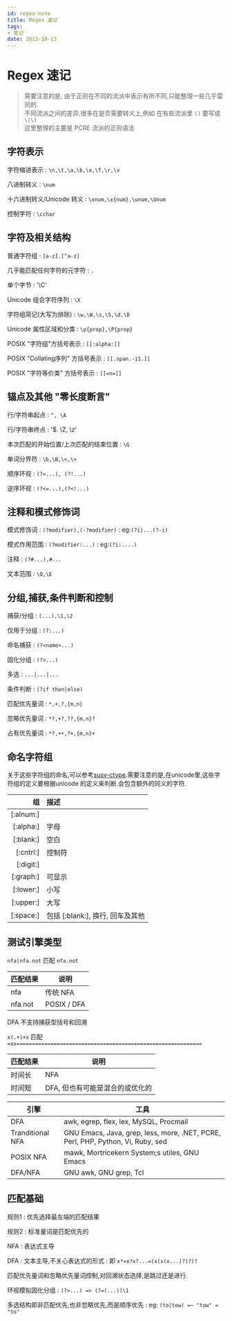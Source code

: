 ```yaml
---
id: regex-note
title: Regex 速记
tags:
- 笔记
date: 2013-10-13
---
```


Regex 速记
==========

> 需要注意的是, 由于正则在不同的流派中表示有所不同,只能整理一些几乎雷同的.  
> 不同流派之间的差异,很多在是否需要转义上,例如 在有些流派里 `()` 要写成 `\(\)`  
> 这里整理的主要是 PCRE 流派的正则语法

<!-- more -->

字符表示
--------

字符缩进表示
: `\n,\t,\a,\b,\e,\f,\r,\v`

八进制转义
: `\num`

十六进制转义/Unicode 转义
: `\xnum,\x{num},\unum,\Unum`

控制字符
: `\cchar`

字符及相关结构
---------------

普通字符组
: `[a-z].[^a-z]`

几乎能匹配任何字符的元字符
: `.`

单个字节
: '\C'

Unicode 组合字符序列
: `\X`

字符组简记(大写为排除)
: `\w,\W,\s,\S,\d,\D`

Unicode 属性区域和分类
: `\p{prop},\P{prop}`

POSIX "字符组"方括号表示
: `[[:alpha:]]`

POSIX "Collating序列" 方括号表示
: `[[.span.-11.]]`

POSIX "字符等价类" 方括号表示
: `[[=n=]]`

锚点及其他 "零长度断言"
-----------------------

行/字符串起点
: `^, \A`

行/字符串终点
: '$. \Z, \z'

本次匹配的开始位置/上次匹配的结束位置
: `\G`

单词分界符
: `\b,\B,\<,\>`

顺序环视
: `(?=...), (?!...)`

逆序环视
: `(?<=...),(?<!...)`

注释和模式修饰词
----------------

模式修饰词
: `(?modifier),(-?modifier)`
: eg:`(?i)...(?-i)`

模式作用范围
: `(?modifier:...)`
: eg:`(?i:....)`

注释
: `(?#...),#...`

文本范围
: `\Q,\E`

分组,捕获,条件判断和控制
------------------------

捕获/分组
: `(...),\1,\2`

仅用于分组
: `(?:...)`

命名捕获
: `(?<name>...)`

固化分组
: `(?>...)`

多选
: `...|...|...`

条件判断
: `(?if then|else)`

匹配优先量词
: `*,+,?,{m,n}`

忽略优先量词
: `*?,+?,??,{m,n}?`

占有优先量词
: `*?,++,?+,{m,n}+`

命名字符组
----------

关于这些字符组的命名,可以参考[susv-ctype].需要注意的是,在unicode里,这些字符组的定义要根据unicode 的定义来判断.会包含额外的同义的字符.

组|描述
-:|:-
[:alnum:]| 
[:alpha:]| 字母
[:blank:]| 空白
[:cntrl:]| 控制符
[:digit:]|
[:graph:]| 可显示
[:lower:]| 小写
[:upper:]| 大写
[:space:]| 包括 [:blank:], 换行, 回车及其他

测试引擎类型
------------

`nfa|nfa.not` 匹配 `nfa.not`

匹配结果 | 说明
-|-
nfa|传统 NFA
nfa.not|POSIX / DFA

DFA 不支持捕获型括号和回溯

`x(.+)+x` 匹配 `=xx============================================================`

匹配结果 | 说明
-|-
时间长|NFA
时间短|DFA, 但也有可能是混合的或优化的

引擎|工具
-|-
DFA | awk, egrep, flex, lex, MySQL, Procmail
Tranditional NFA | GNU Emacs, Java, grep, less, more, .NET, PCRE, Perl, PHP, Python, Vi, Ruby, sed
POSIX NFA| mawk, Mortricekern System;s utiles, GNU Emacs
DFA/NFA | GNU awk, GNU grep, Tcl

匹配基础
--------

规则1
: 优先选择最左端的匹配结果

规则2
: 标准量词是匹配优先的

NFA
: 表达式主导

DFA
: 文本主导,不关心表达式的形式
: 即 `x*=x?x?...=(x(x(x...)?)?)?`

匹配优先量词和忽略优先量词控制,对回溯状态选择,是跳过还是进行.

环视模拟固化分组
: `(?>...) => (?=(...))\1`

多选结构即非匹配优先,也非忽略优先,而是顺序优先
: eg: `(to|tow) =~ "tow" = "to"`




<!-- 链接 -->
[susv-ctype]:http://pubs.opengroup.org/onlinepubs/9699919799/basedefs/ctype.h.html

